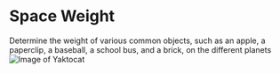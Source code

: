 # Space Weight
Determine the weight of various common objects, such as an apple, a paperclip, a baseball, a school bus, and a brick, on the different planets
![Image of Yaktocat](https://github.com/AmyWeitzman/MakeUC/blob/main/pic1.png)

